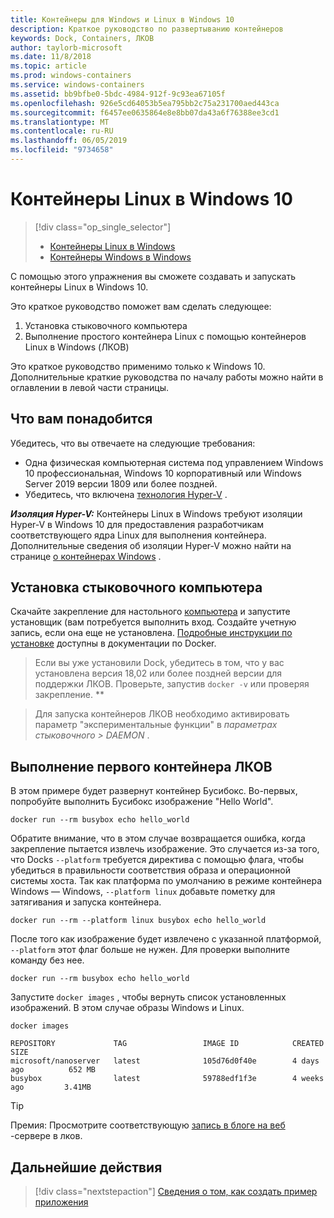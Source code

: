 ```yaml
---
title: Контейнеры для Windows и Linux в Windows 10
description: Краткое руководство по развертыванию контейнеров
keywords: Dock, Containers, ЛКОВ
author: taylorb-microsoft
ms.date: 11/8/2018
ms.topic: article
ms.prod: windows-containers
ms.service: windows-containers
ms.assetid: bb9bfbe0-5bdc-4984-912f-9c93ea67105f
ms.openlocfilehash: 926e5cd64053b5ea795bb2c75a231700aed443ca
ms.sourcegitcommit: f6457ee0635864e8e8bb07da43a6f76388ee3cd1
ms.translationtype: MT
ms.contentlocale: ru-RU
ms.lasthandoff: 06/05/2019
ms.locfileid: "9734658"
---
```

# <a name="linux-containers-on-windows-10"></a>Контейнеры Linux в Windows 10

> [!div class="op_single_selector"]
> - [Контейнеры Linux в Windows](quick-start-windows-10-linux.md)
> - [Контейнеры Windows в Windows](quick-start-windows-10.md)

С помощью этого упражнения вы сможете создавать и запускать контейнеры Linux в Windows 10.

Это краткое руководство поможет вам сделать следующее:

1. Установка стыковочного компьютера
2. Выполнение простого контейнера Linux с помощью контейнеров Linux в Windows (ЛКОВ)

Это краткое руководство применимо только к Windows 10. Дополнительные краткие руководства по началу работы можно найти в оглавлении в левой части страницы.

## <a name="prerequisites"></a>Что вам понадобится

Убедитесь, что вы отвечаете на следующие требования:
- Одна физическая компьютерная система под управлением Windows 10 профессиональная, Windows 10 корпоративный или Windows Server 2019 версии 1809 или более поздней.
- Убедитесь, что включена [технология Hyper-V](https://docs.microsoft.com/virtualization/hyper-v-on-windows/reference/hyper-v-requirements) .

***Изоляция Hyper-V:*** Контейнеры Linux в Windows требуют изоляции Hyper-V в Windows 10 для предоставления разработчикам соответствующего ядра Linux для выполнения контейнера. Дополнительные сведения об изоляции Hyper-V можно найти на странице [о контейнерах Windows](../about/index.md) .

## <a name="install-docker-desktop"></a>Установка стыковочного компьютера

Скачайте закрепление для настольного [компьютера](https://store.docker.com/editions/community/docker-ce-desktop-windows) и запустите установщик (вам потребуется выполнить вход. Создайте учетную запись, если она еще не установлена. [Подробные инструкции по установке](https://docs.docker.com/docker-for-windows/install) доступны в документации по Docker.

> Если вы уже установили Dock, убедитесь в том, что у вас установлена версия 18,02 или более поздней версии для поддержки ЛКОВ. Проверьте, запустив `docker -v` или проверяя закрепление. **

> Для запуска контейнеров ЛКОВ необходимо активировать параметр "экспериментальные функции" в *параметрах стыковочного > DAEMON* .

## <a name="run-your-first-lcow-container"></a>Выполнение первого контейнера ЛКОВ

В этом примере будет развернут контейнер Бусибокс. Во-первых, попробуйте выполнить Бусибокс изображение "Hello World".

```console
docker run --rm busybox echo hello_world
```

Обратите внимание, что в этом случае возвращается ошибка, когда закрепление пытается извлечь изображение. Это случается из-за того, что Docks `--platform` требуется директива с помощью флага, чтобы убедиться в правильности соответствия образа и операционной системы хоста. Так как платформа по умолчанию в режиме контейнера Windows — Windows, `--platform linux` добавьте пометку для затягивания и запуска контейнера.

```console
docker run --rm --platform linux busybox echo hello_world
```

После того как изображение будет извлечено с указанной платформой, `--platform` этот флаг больше не нужен. Для проверки выполните команду без нее.

```console
docker run --rm busybox echo hello_world
```

Запустите `docker images` , чтобы вернуть список установленных изображений. В этом случае образы Windows и Linux.

```console
docker images

REPOSITORY             TAG                 IMAGE ID            CREATED             SIZE
microsoft/nanoserver   latest              105d76d0f40e        4 days ago          652 MB
busybox                latest              59788edf1f3e        4 weeks ago         3.41MB
```

> [!TIP]
> Премия: Просмотрите соответствующую [запись в блоге на веб](https://blog.docker.com/2018/02/docker-for-windows-18-02-with-windows-10-fall-creators-update/) -сервере в лков.

## <a name="next-steps"></a>Дальнейшие действия

> [!div class="nextstepaction"]
> [Сведения о том, как создать пример приложения](./building-sample-app.md)
